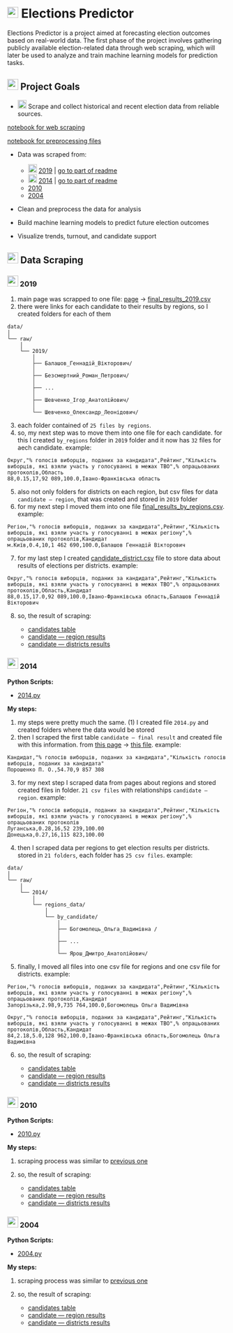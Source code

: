 # <img src='https://media.giphy.com/media/v1.Y2lkPTc5MGI3NjExb21qNXUzMjg0dWh1ejNoNm1rczF6eXJjOXpkMWpheDd0eTJvZm93ZSZlcD12MV9zdGlja2Vyc19zZWFyY2gmY3Q9cw/55m7McmQ9tcD26kQ3I/giphy.gif' height=25></img> Elections Predictor
Elections Predictor is a project aimed at forecasting election outcomes based on real-world data. The first phase of the project involves gathering publicly available election-related data through web scraping, which will later be used to analyze and train machine learning models for prediction tasks.

## <img src='https://media.giphy.com/media/v1.Y2lkPWVjZjA1ZTQ3dWF2ODFheW8xMXAybzd2ZDA3cnJsZnlwancxaWxxeHAzMTcwcGRuMSZlcD12MV9zdGlja2Vyc19yZWxhdGVkJmN0PXM/eGmNtCi4tkA9B18l3L/giphy.gif' height=25></img> Project Goals
* <img src='https://media1.giphy.com/media/v1.Y2lkPTc5MGI3NjExd3BjajF3MHIwZnIxcjV3Yjl1eWo4cDdhY3FpdGN0dHJrZGp0aTFxciZlcD12MV9pbnRlcm5hbF9naWZfYnlfaWQmY3Q9cw/MelhioWPAo6k4Q6BTp/giphy.gif' height=20> Scrape and collect historical and recent election data from reliable sources.

[notebook for web scraping](notebooks/web_scrapping.ipynb)

[notebook for preprocessing files](notebooks/preprocessing.ipynb)

* Data was scraped from: 
    * <img src='https://media1.giphy.com/media/v1.Y2lkPTc5MGI3NjExd3BjajF3MHIwZnIxcjV3Yjl1eWo4cDdhY3FpdGN0dHJrZGp0aTFxciZlcD12MV9pbnRlcm5hbF9naWZfYnlfaWQmY3Q9cw/MelhioWPAo6k4Q6BTp/giphy.gif' height=20> [2019](https://www.cvk.gov.ua/pls/vp2019/wp300pt001f01=719.html) | [go to part of readme](#2019)
    * <img src='https://media1.giphy.com/media/v1.Y2lkPTc5MGI3NjExd3BjajF3MHIwZnIxcjV3Yjl1eWo4cDdhY3FpdGN0dHJrZGp0aTFxciZlcD12MV9pbnRlcm5hbF9naWZfYnlfaWQmY3Q9cw/MelhioWPAo6k4Q6BTp/giphy.gif' height=20> [2014](https://www.cvk.gov.ua/pls/vp2014/wp001.html) | [go to part of readme](#2014) 
    * [2010]() 
    * [2004]() 


* Clean and preprocess the data for analysis
* Build machine learning models to predict future election outcomes
* Visualize trends, turnout, and candidate support

## <img src='https://media.giphy.com/media/v1.Y2lkPTc5MGI3NjExNXdxdnpjd2Fnbmp3aGVkNngzcW8zc3liZnlzdXBpczM2bWxqYXZzeiZlcD12MV9zdGlja2Vyc19zZWFyY2gmY3Q9cw/lNdz4GzldDzGMGXr2Y/giphy.gif' height=25></img> Data Scraping
### <img src='https://media1.giphy.com/media/v1.Y2lkPTc5MGI3NjExd3BjajF3MHIwZnIxcjV3Yjl1eWo4cDdhY3FpdGN0dHJrZGp0aTFxciZlcD12MV9pbnRlcm5hbF9naWZfYnlfaWQmY3Q9cw/MelhioWPAo6k4Q6BTp/giphy.gif' height=25> 2019
1. main page was scrapped to one file: [page](https://www.cvk.gov.ua/pls/vp2019/wp300pt001f01=719.html) → [final_results_2019.csv](data/raw/final_results_2019.csv)
2. there were links for each candidate to their results by regions, so I created folders for each of them
```text
data/
│
└── raw/
    │
    └── 2019/
        │
        ├── Балашов_Геннадій_Вікторович/
        │
        ├── Безсмертний_Роман_Петрович/
        │
        ├── ...
        │
        ├── Шевченко_Ігор_Анатолійович/
        │
        └── Шевченко_Олександр_Леонідович/
```
3. each folder contained of `25 files by regions`.
4. so, my next step was to move them into one file for each candidate. for this I created `by_regions` folder in `2019` folder and it now has `32` files for aech candidate. example:
```text
Округ,"% голосів виборців, поданих за кандидата",Рейтинг,"Кількість виборців, які взяли участь у голосуванні в межах ТВО",% опрацьованих протоколів,Область
88,0.15,17,92 089,100.0,Івано-Франківська область
```
5. also not only folders for districts on each region, but csv files for data `candidate — region`, that was created and stored in `2019` folder
6. for my next step I moved them into one file [final_results_by_regions.csv](data/raw/2019/final_results_by_regions.csv). example:
```text
Регіон,"% голосів виборців, поданих за кандидата",Рейтинг,"Кількість виборців, які взяли участь у голосуванні в межах регіону",% опрацьованих протоколів,Кандидат
м.Київ,0.4,10,1 462 690,100.0,Балашов Геннадій Вікторович
```
7. for my last step I created [candidate_district.csv](data/raw/2019/final/candidate_district.csv) file to store data about results of elections per districts. example:
```text
Округ,"% голосів виборців, поданих за кандидата",Рейтинг,"Кількість виборців, які взяли участь у голосуванні в межах ТВО",% опрацьованих протоколів,Область,Кандидат
88,0.15,17.0,92 089,100.0,Івано-Франківська область,Балашов Геннадій Вікторович
```
8. so, the result of scraping:
    
    * [candidates table](data/raw/2019/final/final_results_2019.csv)
    * [candidate — region results](data/raw/2019/final/final_results_by_regions.csv)
    * [candidate — districts results](data/raw/2019/final/candidate_district.csv)

<!--

<img src='https://media1.giphy.com/media/v1.Y2lkPTc5MGI3NjExd3BjajF3MHIwZnIxcjV3Yjl1eWo4cDdhY3FpdGN0dHJrZGp0aTFxciZlcD12MV9pbnRlcm5hbF9naWZfYnlfaWQmY3Q9cw/MelhioWPAo6k4Q6BTp/giphy.gif' height=25>

-->
### <img src='https://media1.giphy.com/media/v1.Y2lkPTc5MGI3NjExd3BjajF3MHIwZnIxcjV3Yjl1eWo4cDdhY3FpdGN0dHJrZGp0aTFxciZlcD12MV9pbnRlcm5hbF9naWZfYnlfaWQmY3Q9cw/MelhioWPAo6k4Q6BTp/giphy.gif' height=25> 2014
**Python Scripts:**
* [2014.py](src/scrapping/2014.py)

**My steps:**
1. my steps were pretty much the same. (1) I created file `2014.py` and created folders where the data would be stored
2. then I scraped the first table `candidate — final result` and created file with this information. from [this page](https://www.cvk.gov.ua/pls/vp2014/wp300pt001f01=702.html) → [this file](data/raw/2014/final/final_results_2014.csv). example: 
```text
Кандидат,"% голосів виборців, поданих за кандидата","Кількість голосів виборців, поданих за кандидата"
Порошенко П. О.,54.70,9 857 308
```
3. for my next step I scraped data from pages about regions and stored created files in folder. `21 csv files` with relationships `candidate — region`. example:
```text
Регіон,"% голосів виборців, поданих за кандидата",Рейтинг,"Кількість виборців, які взяли участь у голосуванні в межах регіону",% опрацьованих протоколів
Луганська,0.28,16,52 239,100.00
Донецька,0.27,16,115 823,100.00
``` 
4. then I scraped data per regions to get election results per districts. stored in `21 folders`, each folder has `25 csv files`. example:
```text
data/
│
└── raw/
    │
    └── 2014/
        │
        └── regions_data/
            │
            └── by_candidate/
                │
                ├── Богомолець_Ольга_Вадимівна /
                │
                ├── ...
                │
                └── Ярош_Дмитро_Анатолійович/
```
5. finally, I moved all files into one csv file for regions and one csv file for districts. example:
```text
Регіон,"% голосів виборців, поданих за кандидата",Рейтинг,"Кількість виборців, які взяли участь у голосуванні в межах регіону",% опрацьованих протоколів,Кандидат
Запорізька,2.98,9,735 764,100.0,Богомолець Ольга Вадимівна
```

```text
Округ,"% голосів виборців, поданих за кандидата",Рейтинг,"Кількість виборців, які взяли участь у голосуванні в межах ТВО",% опрацьованих протоколів,Область,Кандидат
84,2.18,5.0,128 962,100.0,Івано-Франківська область,Богомолець Ольга Вадимівна
```
6. so, the result of scraping:
    
    * [candidates table](data/raw/2014/final/final_results_2014.csv)
    * [candidate — region results](data/raw/2014/final/final_results_by_regions.csv)
    * [candidate — districts results](data/raw/2014/final/candidate_district.csv)

### <img src='https://media1.giphy.com/media/v1.Y2lkPTc5MGI3NjExd3BjajF3MHIwZnIxcjV3Yjl1eWo4cDdhY3FpdGN0dHJrZGp0aTFxciZlcD12MV9pbnRlcm5hbF9naWZfYnlfaWQmY3Q9cw/MelhioWPAo6k4Q6BTp/giphy.gif' height=25> 2010
**Python Scripts:**
* [2010.py](src/scrapping/2010.py)

**My steps:**
1. scraping process was similar to [previous one](#2014)
2. so, the result of scraping:
    
    * [candidates table](data/raw/2010/final/final_results_2010.csv)
    * [candidate — region results](data/raw/2010/final/final_results_by_regions.csv)
    * [candidate — districts results](data/raw/2010/final/candidate_district.csv)

### <img src='https://media1.giphy.com/media/v1.Y2lkPTc5MGI3NjExd3BjajF3MHIwZnIxcjV3Yjl1eWo4cDdhY3FpdGN0dHJrZGp0aTFxciZlcD12MV9pbnRlcm5hbF9naWZfYnlfaWQmY3Q9cw/MelhioWPAo6k4Q6BTp/giphy.gif' height=25> 2004
**Python Scripts:**
* [2004.py](src/scrapping/2004.py)

**My steps:**
1. scraping process was similar to [previous one](#2014)
2. so, the result of scraping:
    
    * [candidates table](data/raw/2004/final/final_results_2004.csv)
    * [candidate — region results](data/raw/2004/final/final_results_by_regions.csv)
    * [candidate — districts results](data/raw/2004/final/candidate_district.csv)